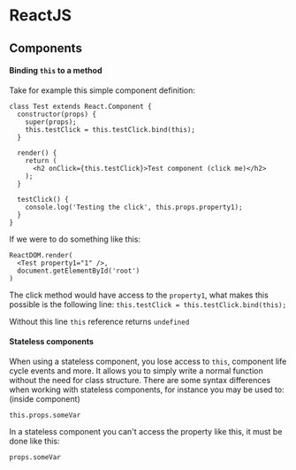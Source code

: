 # ReactJS

## Components

#### Binding `this` to a method
Take for example this simple component definition:
```
class Test extends React.Component {
  constructor(props) {
    super(props);
    this.testClick = this.testClick.bind(this);
  }

  render() {
    return (
      <h2 onClick={this.testClick}>Test component (click me)</h2>
    );
  }

  testClick() {
    console.log('Testing the click', this.props.property1);
  }
}
```

If we were to do something like this: 
```
ReactDOM.render(
  <Test property1="1" />,
  document.getElementById('root')
)
```

The click method would have access to the `property1`, what makes this possible is the following line:
`this.testClick = this.testClick.bind(this);`

Without this line `this` reference returns `undefined`

#### Stateless components
When using a stateless component, you lose access to `this`, component life cycle events and more. It allows you to simply write a normal function without the need for class structure. There are some syntax differences when working with stateless components, for instance you may be used to: (inside component)

`this.props.someVar`

In a stateless component you can't access the property like this, it must be done like this:

`props.someVar`

